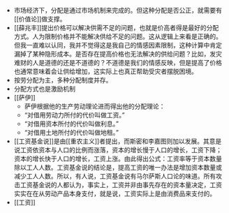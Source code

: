 - 市场经济下，分配是通过市场机制来完成的。但这种分配是否公正，就需要有[[价值论]]做支撑。
- [[薛兆丰]]提出价格可以解决供需不足的问题，也就是价高者得是最好的分配方式。人为限制价格并不能解决供给不足的问题。这从逻辑上来看是正确的。但我一直难以认同，我并不觉得这是我自己的情感因素限制，这种计算中肯定漏掉了某种隐形成本。是否存在提高价格也无法解决的供给问题？比如，发灾难财的人是道德的还是不道德的？不道德是我们的情感反映，但是提高了价格也通常意味着会让供给增加，这实际上也真正帮助受灾者摆脱困境。
- 按劳分配为主，多种分配制度并存。
- 分配方式也是激励机制
- [[萨伊]]
    - 萨伊根据他的生产劳动理论进而得出他的分配理论：
    - “对借用劳动力所付的代价叫做工资。”
    - “对借用资本所付的代价叫做利息。”
    - “对借用土地所付的代价叫做地租。”
- [[工资基金说]]是由[[重农主义]]者提出，而斯密和李嘉图则加以发展。其意是说工资依资本与人口的比例而涨落，资本的增长慢于人口的增长，工资下降；资本的增长快于人口的增长，工资上涨。由此得出公式：工资率等于资本数量除以工人人数。工资基金说的结论是，提高工资的唯一办法是增加资本数量或减少工人人数。所以，有人说，工资基金说有马尔萨斯人口论的味道。所有攻击工资基金说的人都认为，事实上，工资并非由事先存在的资本量决定，工资实实在在从劳动产品本身支付，就是说，工资实际上是由消费品来支付的。
- [[工资]]
